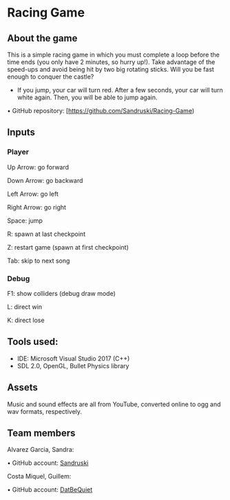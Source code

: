 ﻿# Racing Game

## About the game
This is a simple racing game in which you must complete a loop before the time ends (you only have 2 minutes, so hurry up!).
Take advantage of the speed-ups and avoid being hit by two big rotating sticks. Will you be fast enough to conquer the castle?<br>

- If you jump, your car will turn red. After a few seconds, your car will turn white again. Then, you will be able to jump again.<br>

•	GitHub repository: [https://github.com/Sandruski/Racing-Game)

## Inputs

### Player

Up Arrow: go forward

Down Arrow: go backward

Left Arrow: go left

Right Arrow: go right

Space: jump

R: spawn at last checkpoint

Z: restart game (spawn at first checkpoint)

Tab: skip to next song

### Debug

F1: show colliders (debug draw mode)

L: direct win

K: direct lose

## Tools used:

- IDE: Microsoft Visual Studio 2017 (C++)
- SDL 2.0, OpenGL, Bullet Physics library

## Assets

Music and sound effects are all from YouTube, converted online to ogg and wav formats, respectively.<br>

## Team members

Alvarez Garcia, Sandra:

•	GitHub account: [Sandruski](https://github.com/Sandruski)

Costa Miquel, Guillem:

•	GitHub account: [DatBeQuiet](https://github.com/DatBeQuiet)
